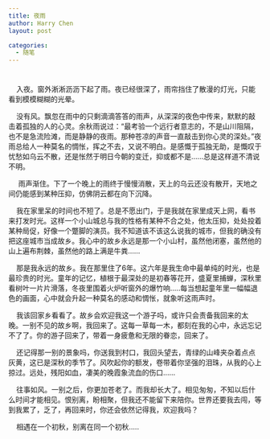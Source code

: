 ```yaml
---
title: 夜雨
author: Harry Chen
layout: post

categories:
  - 随笔
---
```

# 

    入夜。窗外淅淅沥沥下起了雨。夜已经很深了，雨帘挡住了散漫的灯光，只能看到模模糊糊的光晕。

    没有风。飘忽在雨中的只剩滴滴答答的雨声，从深深的夜色中传来，默默的敲击着孤独的人的心灵。余秋雨说过：“最考验一个远行者意志的，不是山川阻隔，也不是急流险滩，而是静静的夜雨。那种苍凉的声音一直敲击到你心灵的深处。”夜雨总给人一种莫名的惆怅，挥之不去，又说不明白。是感慨于孤独无助，是慨叹于忧愁如乌云不散，还是怅然于明日今朝的变迁，抑或都不是……总是这样道不清说不明。

     雨声渐住。下了一个晚上的雨终于慢慢消散，天上的乌云还没有散开，天地之间仍能感到某种压抑，仿佛阴云都在向下沉降。

    我在家里呆的时间也不短了。总是不愿出门，于是我就在家里成天上网，看书来打发时光。这样一个小山城总与我的性格有某种不合之处，他太压抑，处处投着某种局促，好像一个蹩脚的演员。我不知道该不该这么说我的城市，但我的确没有把这座城市当成故乡。我心中的故乡永远是那一个小山村，虽然他闭塞，虽然他的山上遍布荆棘，虽然他的路上满是牛粪……

    那是我永远的故乡。我在那里住了6年。这六年是我生命中最单纯的时光，也是最珍贵的时光。童年的记忆，植根于最深处的是初春等花开，盛夏里捕蝉，深秋里看树叶一片片滑落，冬夜里围着火炉听窗外的爆竹响…..每当想起童年里一幅幅退色的画面，心中就会升起一种莫名的感动和惆怅，就象听这雨声时。

    我该回家乡看看了。故乡会欢迎我这一个游子吗，或许只会责备我回来的太晚。一别不见的故乡啊，我回来了。这每一草每一木，都刻在我的心中，永远忘记不了了。你的游子回来了，带着一身疲惫和无限的眷恋，回来了。

    还记得那一别的景象吗，你送我到村口，我回头望去，青绿的山峰夹杂着点点灰黄，这已是深秋的季节了。风吹起你的额发，卷带着你坚强的泪珠，从我的心上掠过。远处，残阳如血，凄美的晚霞象流血的伤口……

    往事如风。一别之后，你更加苍老了。而我却长大了。相见匆匆，不知以后什么时间才能相见。恨别离，盼相聚，但我还不能留下来陪你。世界还要我去闯，等到我累了，乏了，再回来时，你还会依然记得我，欢迎我吗？

    相遇在一个初秋，别离在同一个初秋…..
